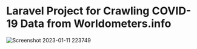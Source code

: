 # Laravel Project for Crawling COVID-19 Data from Worldometers.info

![Screenshot 2023-01-11 223749](https://user-images.githubusercontent.com/87439220/211896478-fa1c6c07-fb1d-4bd3-881b-a88889749b58.png)
